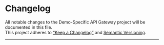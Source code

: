 # Changelog

All notable changes to the Demo-Specific API Gateway project will be documented in this file.  
This project adheres to [“Keep a Changelog”](https://keepachangelog.com/en/1.0.0/) and [Semantic Versioning](https://semver.org/spec/v2.0.0.html).

---